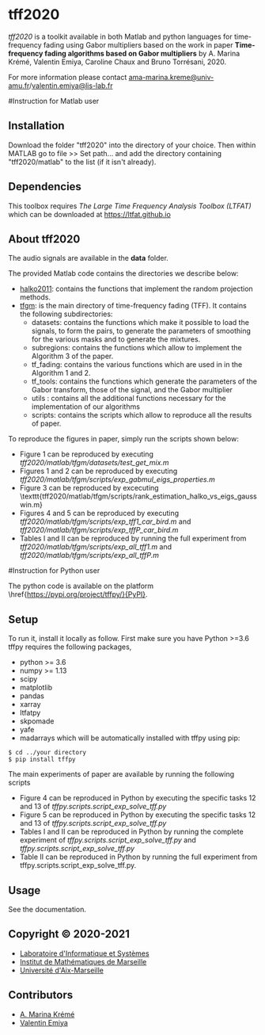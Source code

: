 # tff2020
*tff2020* is a toolkit available in both Matlab and python languages for time-frequency fading using Gabor multipliers based on the work in paper
**Time-frequency fading algorithms based on Gabor multipliers**
by A. Marina Krémé, Valentin Emiya, Caroline Chaux and Bruno Torrésani, 2020.

For more information please contact ama-marina.kreme@univ-amu.fr/valentin.emiya@lis-lab.fr

#Instruction for Matlab user

## Installation

Download the folder "tff2020" into the directory of your choice. 
Then within MATLAB go to file >> Set path... and add the directory containing
 "tff2020/matlab" to the list (if it isn't already). 


## Dependencies

This toolbox requires *The Large Time Frequency Analysis Toolbox (LTFAT)* 
which can be downloaded  at  https://ltfat.github.io   

## About tff2020
The audio signals are available in the **data** folder.

The provided Matlab code contains the directories we describe below: 
* [halko2011](#halko2011): contains the functions that implement the random projection methods.
* [tfgm](#tfgm): is the main directory of time-frequency fading (TFF). It contains the following subdirectories:
    - datasets: contains the functions which make it possible to load the signals, to form the pairs, to generate the parameters of smoothing for the various masks and to generate the mixtures.
   - subregions: contains the functions which allow to implement the Algorithm 3 of the paper.
   - tf_fading: contains the various functions which are used in in the Algorithm 1 and 2.
   - tf_tools: contains the functions which generate the parameters of the Gabor transform, those of the signal, and the Gabor multiplier
   - utils : contains all the additional functions necessary for the implementation of our algorithms
   - scripts: contains the scripts which allow to reproduce all the results of paper.

To reproduce the figures in paper, simply run the scripts shown below: 

- Figure 1 can be reproduced by executing *tff2020/matlab/tfgm/datasets/test_get_mix.m*
- Figures 1 and 2  can be reproduced by executing *tff2020/matlab/tfgm/scripts/exp\_gabmul\_eigs\_properties.m*
- Figure 3 can be reproduced by excecuting \texttt{tff2020/matlab/tfgm/scripts/rank\_estimation\_halko\_vs\_eigs_gausswin.m}
- Figures 4 and 5  can be reproduced by executing *tff2020/matlab/tfgm/scripts/exp\_tff1\_car\_bird.m* and 
 *tff2020/matlab/tfgm/scripts/exp\_tffP\_car\_bird.m*
- Tables I and II can be reproduced by running the full experiment from *tff2020/matlab/tfgm/scripts/exp_all_tff1.m* and
*tff2020/matlab/tfgm/scripts/exp\_all\_tffP.m*


#Instruction for Python user

The python code is available on the platform \href{https://pypi.org/project/tffpy/}{PyPI}. 

## Setup

To run it, install it locally as follow. First make sure you have Python >=3.6 
tffpy requires the following packages, 

 - python >= 3.6
 - numpy >= 1.13
 - scipy
 - matplotlib
 - pandas
 - xarray
 - ltfatpy
 - skpomade
 - yafe
 - madarrays
which will be automatically installed with tffpy using pip:

```
$ cd ../your directory
$ pip install tffpy
```

The main experiments of paper are available by running the following scripts 
 
 - Figure 4 can be reproduced in Python by executing the specific tasks 12 and 13 of *tffpy.scripts.script_exp_solve_tff.py*
 - Figure 5 can be reproduced in Python by executing the specific tasks 12 and 13 of *tffpy.scripts.script_exp_solve_tff.py*
 - Tables I and II can be reproduced in Python by running the complete experiment of *tffpy.scripts.script_exp_solve_tff.py*
 and *tffpy.scripts.script\_exp\_solve\_tff.py*
 - Table II can be reproduced in Python by running the full experiment from tffpy.scripts.script_exp_solve_tff.py.

## Usage

See the documentation. 


## Copyright © 2020-2021

- [Laboratoire d'Informatique et Systèmes](https://www.lis-lab.fr) 
- [Institut de Mathématiques de Marseille](https://www.i2m.univ-amu.fr)
- [Université d'Aix-Marseille](https://www.univ-amu.fr)


## Contributors

- [A. Marina Krémé](ama-marina.kreme@univ-amu.fr)
- [Valentin Emiya](valentin.emiya@lis-lab.fr)



